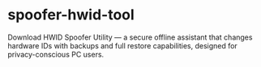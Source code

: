 # spoofer-hwid-tool
Download HWID Spoofer Utility — a secure offline assistant that changes hardware IDs with backups and full restore capabilities, designed for privacy-conscious PC users.
